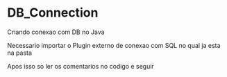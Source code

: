 # DB_Connection
Criando conexao com DB no Java

Necessario importar o Plugin externo de conexao com SQL no qual ja esta na pasta

Apos isso so ler os comentarios no codigo e seguir
